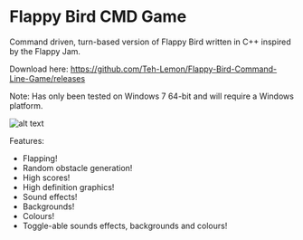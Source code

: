 Flappy Bird CMD Game
=======================

Command driven, turn-based version of Flappy Bird written in C++ inspired by the Flappy Jam.

Download here: https://github.com/Teh-Lemon/Flappy-Bird-Command-Line-Game/releases

Note: Has only been tested on Windows 7 64-bit and will require a Windows platform.

![alt text](https://dl.dropboxusercontent.com/u/15765996/Images/Flappy%20Bird/2014-03-08_20-22-57.png)

Features:
- Flapping!
- Random obstacle generation!
- High scores!
- High definition graphics!
- Sound effects!
- Backgrounds!
- Colours!
- Toggle-able sounds effects, backgrounds and colours!
